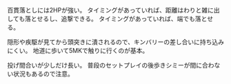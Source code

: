 百貫落としには2HPが強い。
タイミングがあっていれば、距離はわりと雑に出しても落とせるし、追撃できる。
タイミングがあっていれば、端でも落とせる。

隠形や疾駆が見てから頭突きに潰されるので、キンバリーの差し合いに持ち込みにくい。
地道に歩いて5MKで触りに行くのが基本。

投げ間合いが少しだけ長い。
普段のセットプレイの後歩きシミーが間に合わない状況もあるので注意。
